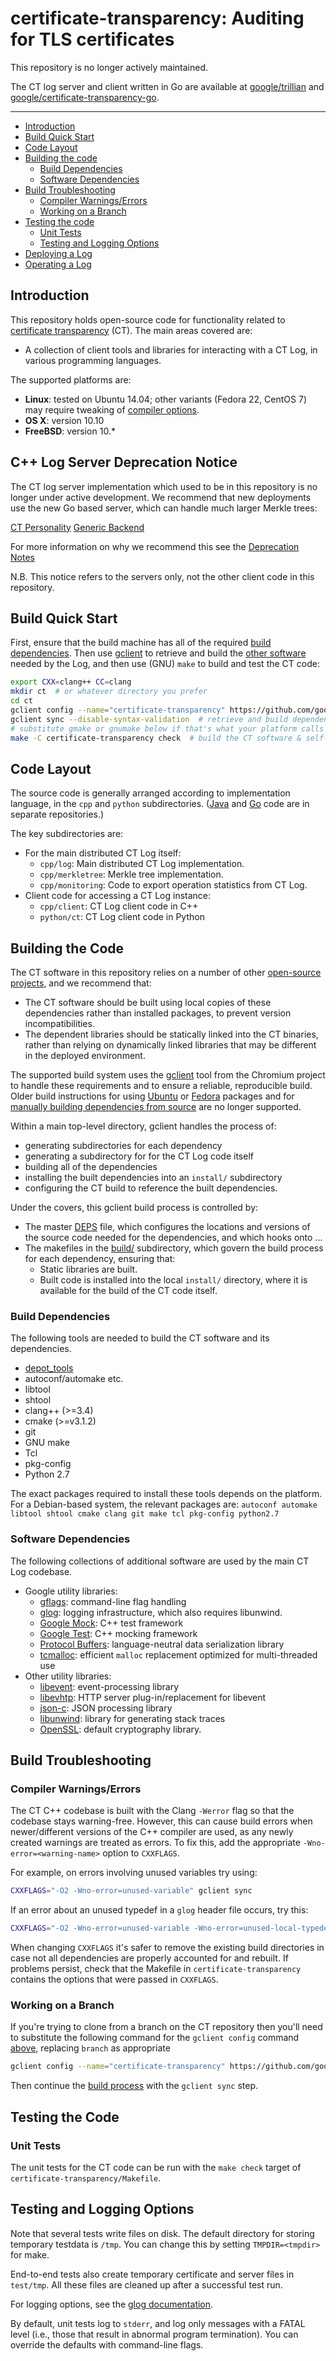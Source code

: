 certificate-transparency: Auditing for TLS certificates
=======================================================

This repository is no longer actively maintained.

The CT log server and client written in Go are available at 
[google/trillian](https://github.com/google/trillian) and 
[google/certificate-transparency-go](https://github.com/google/certificate-transparency-go).

---

 - [Introduction](#introduction)
 - [Build Quick Start](#build-quick-start)
 - [Code Layout](#code-layout)
 - [Building the code](#building-the-code)
    - [Build Dependencies](#build-dependencies)
    - [Software Dependencies](#software-dependencies)
 - [Build Troubleshooting](#build-troubleshooting)
    - [Compiler Warnings/Errors](#compiler-warnings-errors)
    - [Working on a Branch](#working-on-a-branch)
 - [Testing the code](#testing-the-code)
    - [Unit Tests](#unit-tests)
    - [Testing and Logging Options](#testing-and-logging-options)
 - [Deploying a Log](#deploying-a-log)
 - [Operating a Log](#operating-a-log)

Introduction
------------

This repository holds open-source code for functionality related
to [certificate transparency](https://www.certificate-transparency.org/) (CT).
The main areas covered are:

 - A collection of client tools and libraries for interacting with a CT Log, in
   various programming languages.

The supported platforms are:

 - **Linux**: tested on Ubuntu 14.04; other variants (Fedora 22, CentOS 7) may
   require tweaking of [compiler options](#build-troubleshooting).
 - **OS X**: version 10.10
 - **FreeBSD**: version 10.*

C++ Log Server Deprecation Notice
---------------------------------

The CT log server implementation which used to be in this repository is no
longer under active development. We recommend that new deployments use the new
Go based server, which can handle much larger Merkle trees:

[CT Personality](https://github.com/google/certificate-transparency-go)
[Generic Backend](https://github.com/google/trillian)

For more information on why we recommend this see the
[Deprecation Notes](DEPRECATED.md)

N.B. This notice refers to the servers only, not the other client code in this
repository.


Build Quick Start
-----------------

First, ensure that the build machine has all of the required [build dependencies](#build-dependencies).
Then use
[gclient](https://www.chromium.org/developers/how-tos/depottools#TOC-gclient) to
retrieve and build the [other software](#software-dependencies) needed by the Log,
and then use (GNU) `make` to build and test the CT code:

```bash
export CXX=clang++ CC=clang
mkdir ct  # or whatever directory you prefer
cd ct
gclient config --name="certificate-transparency" https://github.com/google/certificate-transparency.git
gclient sync --disable-syntax-validation  # retrieve and build dependencies
# substitute gmake or gnumake below if that's what your platform calls it:
make -C certificate-transparency check  # build the CT software & self-test
```

Code Layout
-----------

The source code is generally arranged according to implementation language, in
the `cpp` and `python` subdirectories. ([Java](https://github.com/google/certificate-transparency-java)
and [Go](https://github.com/google/certificate-transparency-go)
code are in separate repositories.)


The key subdirectories are:

 - For the main distributed CT Log itself:
   - `cpp/log`: Main distributed CT Log implementation.
   - `cpp/merkletree`: Merkle tree implementation.
   - `cpp/monitoring`: Code to export operation statistics from CT Log.
 - Client code for accessing a CT Log instance:
   - `cpp/client`: CT Log client code in C++
   - `python/ct`: CT Log client code in Python

Building the Code
-----------------

The CT software in this repository relies on a number of other
[open-source projects](#software-dependencies), and we recommend that:

 - The CT software should be built using local copies of these dependencies
   rather than installed packages, to prevent version incompatibilities.
 - The dependent libraries should be statically linked into the CT binaries,
   rather than relying on dynamically linked libraries that may be different in
   the deployed environment.

The supported build system uses the
[gclient](https://www.chromium.org/developers/how-tos/depottools#TOC-gclient)
tool from the Chromium project to handle these requirements and to ensure a
reliable, reproducible build.  Older build instructions for using
[Ubuntu](docs/archive/BuildUbuntu.md) or
[Fedora](docs/archive/BuildFedora.md) packages and for
[manually building dependencies from source](docs/archive/BuildSrc.md) are no
longer supported.

Within a main top-level directory, gclient handles the process of:

 - generating subdirectories for each dependency
 - generating a subdirectory for for the CT Log code itself
 - building all of the dependencies
 - installing the built dependencies into an `install/` subdirectory
 - configuring the CT build to reference the built dependencies.

Under the covers, this gclient build process is controlled by:

 - The master [DEPS](DEPS) file, which configures the locations and versions
   of the source code needed for the dependencies, and which hooks onto ...
 - The makefiles in the [build/](build) subdirectory, which govern the build
   process for each dependency, ensuring that:
     - Static libraries are built.
     - Built code is installed into the local `install/` directory, where it
       is available for the build of the CT code itself.


### Build Dependencies

The following tools are needed to build the CT software and its dependencies.

 - [depot_tools](https://www.chromium.org/developers/how-tos/install-depot-tools)
 - autoconf/automake etc.
 - libtool
 - shtool
 - clang++ (>=3.4)
 - cmake (>=v3.1.2)
 - git
 - GNU make
 - Tcl
 - pkg-config
 - Python 2.7

The exact packages required to install these tools depends on the platform.
For a Debian-based system, the relevant packages are:
`autoconf automake libtool shtool cmake clang git make tcl pkg-config python2.7`

### Software Dependencies

The following collections of additional software are used by the main CT
Log codebase.

 - Google utility libraries:
    - [gflags](https://github.com/gflags/gflags): command-line flag handling
    - [glog](https://github.com/google/glog): logging infrastructure, which
      also requires libunwind.
    - [Google Mock](https://github.com/google/googlemock.git): C++ test framework
    - [Google Test](https://github.com/google/googletest.git): C++ mocking
      framework
    - [Protocol Buffers](https://developers.google.com/protocol-buffers/):
      language-neutral data serialization library
    - [tcmalloc](http://goog-perftools.sourceforge.net/doc/tcmalloc.html):
      efficient `malloc` replacement optimized for multi-threaded use
 - Other utility libraries:
    - [libevent](http://libevent.org/): event-processing library
    - [libevhtp](https://github.com/ellzey/libevhtp): HTTP server
      plug-in/replacement for libevent
    - [json-c](https://github.com/json-c/json-c): JSON processing library
    - [libunwind](http://www.nongnu.org/libunwind/): library for generating
      stack traces
    - [OpenSSL](https://github.com/google/googletest.git): default
      cryptography library.


Build Troubleshooting
---------------------

### Compiler Warnings/Errors

The CT C++ codebase is built with the Clang `-Werror` flag so that the
codebase stays warning-free.  However, this can cause build errors when
newer/different versions of the C++ compiler are used, as any newly created
warnings are treated as errors.  To fix this, add the appropriate
`-Wno-error=<warning-name>` option to `CXXFLAGS`.

For example, on errors involving unused variables try using:

```bash
CXXFLAGS="-O2 -Wno-error=unused-variable" gclient sync
```

If an error about an unused typedef in a `glog` header file occurs, try this:

```bash
CXXFLAGS="-O2 -Wno-error=unused-variable -Wno-error=unused-local-typedefs" gclient sync
```

When changing `CXXFLAGS` it's safer to remove the existing build directories
in case not all dependencies are properly accounted for and rebuilt. If
problems persist, check that the Makefile in `certificate-transparency`
contains the options that were passed in `CXXFLAGS`.

### Working on a Branch

If you're trying to clone from a branch on the CT repository then you'll need
to substitute the following command for the `gclient config` command
[above](#build-quick-start), replacing `branch` as appropriate

```bash
gclient config --name="certificate-transparency" https://github.com/google/certificate-transparency.git@branch
```

Then continue the [build process](#build-quick-start) with the `gclient sync` step.


Testing the Code
----------------

### Unit Tests

The unit tests for the CT code can be run with the `make check` target of
`certificate-transparency/Makefile`.

## Testing and Logging Options ##

Note that several tests write files on disk. The default directory for
storing temporary testdata is `/tmp`. You can change this by setting
`TMPDIR=<tmpdir>` for make.

End-to-end tests also create temporary certificate and server files in
`test/tmp`. All these files are cleaned up after a successful test
run.

For logging options, see the
[glog documentation](http://htmlpreview.github.io/?https://github.com/google/glog/blob/master/doc/glog.html).

By default, unit tests log to `stderr`, and log only messages with a FATAL
level (i.e., those that result in abnormal program termination).  You can
override the defaults with command-line flags.
